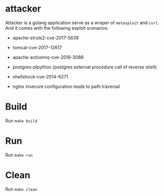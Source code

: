 # attacker

Attacker is a golang application serve as a wraper of `metasploit` and `curl`. And it comes with the following exploit scenarios:

* apache-struts2-cve-2017-5638

* tomcat-cve-2017-12617

* apache-activemq-cve-2016-3088

* postgres-plpython (postgres external procedure call of reverse shell)

* shellshock-cve-2014-6271

* nginx insecure configuration leads to path traversal 

# Build

Run `make build`

# Run

Run `make run`

# Clean

Run `make clean`
